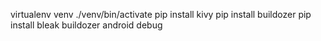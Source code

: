 virtualenv venv
./venv/bin/activate
pip install kivy
pip install buildozer
pip install bleak
buildozer android debug

